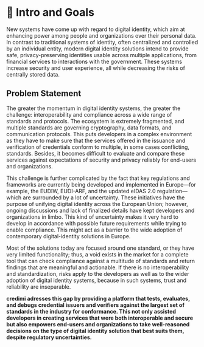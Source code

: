 <!--
SPDX-FileCopyrightText: 2024 Puria Nafisi Azizi
SPDX-FileCopyrightText: 2024 Puria Nafisi Azizi
SPDX-FileCopyrightText: 2024 The Forkbomb Company

SPDX-License-Identifier: CC-BY-NC-SA-4.0
-->

# 🎯 Intro and Goals

New systems have come up with regard to digital identity, which aim at enhancing power among people and organizations over their personal data. In contrast to traditional systems of identity, often centralized and controlled by an individual entity, modern digital identity solutions intend to provide safe, privacy-preserving identities usable across multiple applications, from financial services to interactions with the government. These systems increase security and user experience, all while decreasing the risks of centrally stored data.

## Problem Statement

The greater the momentum in digital identity systems, the greater the challenge: interoperability and compliance across a wide range of standards and protocols. The ecosystem is extremely fragmented, and multiple standards are governing cryptography, data formats, and communication protocols. This puts developers in a complex environment as they have to make sure that the services offered in the issuance and verification of credentials conform to multiple, in some cases conflicting, standards. Besides, it becomes difficult to evaluate and compare these services against expectations of security and privacy reliably for end-users and organizations.

This challenge is further complicated by the fact that key regulations and frameworks are currently being developed and implemented in Europe—for example, the EUDIW, EUDI-ARF, and the updated eIDAS 2.0 regulation—which are surrounded by a lot of uncertainty. These initiatives have the purpose of unifying digital identity across the European Union; however, ongoing discussions and lack of finalized details have kept developers and organizations in limbo. This kind of uncertainty makes it very hard to develop in accordance with possible future requirements while trying to enable compliance. This might act as a barrier to the wide adoption of contemporary digital-identity solutions in Europe.

Most of the solutions today are focused around one standard, or they have very limited functionality; thus, a void exists in the market for a complete tool that can check compliance against a multitude of standards and return findings that are meaningful and actionable. If there is no interoperability and standardization, risks apply to the developers as well as to the wider adoption of digital identity systems, because in such systems, trust and reliability are inseparable.

**credimi adresses this gap by providing a platform that tests, evaluates, and debugs credential issuers and verifiers against the largest set of standards in the industry for conformance. This not only assisted developers in creating services that were both interoperable and secure but also empowers end-users and organizations to take well-reasoned decisions on the type of digital identity solution that best suits them, despite regulatory uncertainties.**
